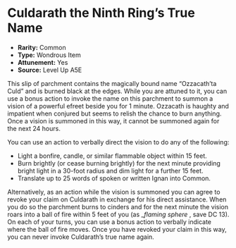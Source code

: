 
# Culdarath the Ninth Ring’s True Name

* **Rarity:** Common
* **Type:** Wondrous Item
* **Attunement:** Yes
* **Source:** Level Up A5E


This slip of parchment contains the magically bound name “Ozzacath’ta Culd” and is burned black at the edges. While you are attuned to it, you can use a bonus action to invoke the name on this parchment to summon a vision of a powerful efreet beside you for 1 minute. Ozzacath is haughty and impatient when conjured but seems to relish the chance to burn anything. Once a vision is summoned in this way, it cannot be summoned again for the next 24 hours.

You can use an action to verbally direct the vision to do any of the following: 

* Light a bonfire, candle, or similar flammable object within 15 feet.
* Burn brightly (or cease burning brightly) for the next minute providing bright light in a 30-foot radius and dim light for a further 15 feet.
* Translate up to 25 words of spoken or written Ignan into Common.

Alternatively, as an action while the vision is summoned you can agree to revoke your claim on Culdarath in exchange for his direct assistance. When you do so the parchment burns to cinders and for the next minute the vision roars into a ball of fire within 5 feet of you (as __flaming sphere_ , save DC 13). On each of your turns, you can use a bonus action to verbally indicate where the ball of fire moves. Once you have revoked your claim in this way, you can never invoke Culdarath’s true name again.
